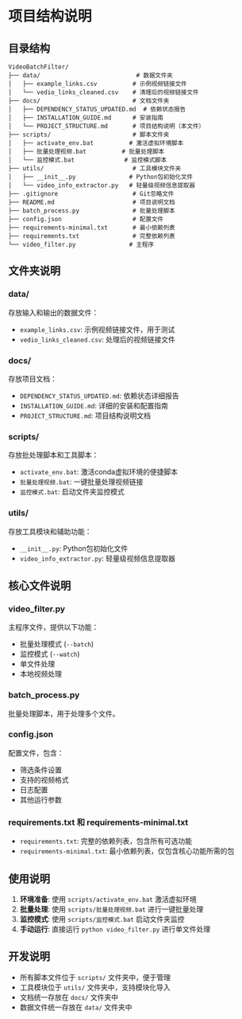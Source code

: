 # 项目结构说明

## 目录结构

```
VideoBatchFilter/
├── data/                           # 数据文件夹
│   ├── example_links.csv          # 示例视频链接文件
│   └── vedio_links_cleaned.csv    # 清理后的视频链接文件
├── docs/                          # 文档文件夹
│   ├── DEPENDENCY_STATUS_UPDATED.md  # 依赖状态报告
│   ├── INSTALLATION_GUIDE.md      # 安装指南
│   └── PROJECT_STRUCTURE.md       # 项目结构说明（本文件）
├── scripts/                       # 脚本文件夹
│   ├── activate_env.bat          # 激活虚拟环境脚本
│   ├── 批量处理视频.bat          # 批量处理脚本
│   └── 监控模式.bat              # 监控模式脚本
├── utils/                         # 工具模块文件夹
│   ├── __init__.py               # Python包初始化文件
│   └── video_info_extractor.py   # 轻量级视频信息提取器
├── .gitignore                     # Git忽略文件
├── README.md                      # 项目说明文档
├── batch_process.py               # 批量处理脚本
├── config.json                    # 配置文件
├── requirements-minimal.txt       # 最小依赖列表
├── requirements.txt               # 完整依赖列表
└── video_filter.py               # 主程序
```

## 文件夹说明

### data/
存放输入和输出的数据文件：
- `example_links.csv`: 示例视频链接文件，用于测试
- `vedio_links_cleaned.csv`: 处理后的视频链接文件

### docs/
存放项目文档：
- `DEPENDENCY_STATUS_UPDATED.md`: 依赖状态详细报告
- `INSTALLATION_GUIDE.md`: 详细的安装和配置指南
- `PROJECT_STRUCTURE.md`: 项目结构说明文档

### scripts/
存放批处理脚本和工具脚本：
- `activate_env.bat`: 激活conda虚拟环境的便捷脚本
- `批量处理视频.bat`: 一键批量处理视频链接
- `监控模式.bat`: 启动文件夹监控模式

### utils/
存放工具模块和辅助功能：
- `__init__.py`: Python包初始化文件
- `video_info_extractor.py`: 轻量级视频信息提取器

## 核心文件说明

### video_filter.py
主程序文件，提供以下功能：
- 批量处理模式 (`--batch`)
- 监控模式 (`--watch`)
- 单文件处理
- 本地视频处理

### batch_process.py
批量处理脚本，用于处理多个文件。

### config.json
配置文件，包含：
- 筛选条件设置
- 支持的视频格式
- 日志配置
- 其他运行参数

### requirements.txt 和 requirements-minimal.txt
- `requirements.txt`: 完整的依赖列表，包含所有可选功能
- `requirements-minimal.txt`: 最小依赖列表，仅包含核心功能所需的包

## 使用说明

1. **环境准备**: 使用 `scripts/activate_env.bat` 激活虚拟环境
2. **批量处理**: 使用 `scripts/批量处理视频.bat` 进行一键批量处理
3. **监控模式**: 使用 `scripts/监控模式.bat` 启动文件夹监控
4. **手动运行**: 直接运行 `python video_filter.py` 进行单文件处理

## 开发说明

- 所有脚本文件位于 `scripts/` 文件夹中，便于管理
- 工具模块位于 `utils/` 文件夹中，支持模块化导入
- 文档统一存放在 `docs/` 文件夹中
- 数据文件统一存放在 `data/` 文件夹中